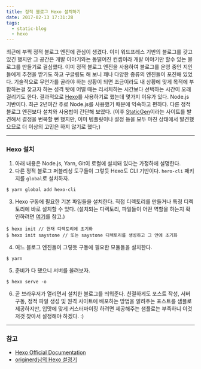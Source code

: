 ```yaml
---
title: 정적 블로그 Hexo 설치하기
date: 2017-02-13 17:31:28
tags: 
  - static-blog
  - hexo
---
```

최근에 부쩍 정적 블로그 엔진에 관심이 생겼다. 이미 워드프레스 기반의 블로그를 갖고 있긴 했지만 그 공간은 개발 이야기와는 동떨어진 컨셉이라 개발 이야기만 할수 있는 블로그를 만들기로 결심했다. 이미 정적 블로그 엔진을 사용하여 블로그를 운영 중인 지인들에게 추천을 받기도 하고 구글링도 해 보니 꽤나 다양한 종류의 엔진들이 포진해 있었다. 기술적으로 무언가를 골라야 하는 상황이 되면 조금이라도 내 상황에 맞게 목적에 부합하는걸 찾고자 하는 성격 탓에 어떨 때는 리서치하는 시간보다 선택하는 시간이 오래 걸리기도 한다. <!-- more --> 결과적으로 [Hexo](https://hexo.io/ko/)를 사용하기로 했는데 몇가지 이유가 있다. Node.js 기반이다. 최근 2년여간 주로 Node.js를 사용했기 때문에 익숙하고 편하다. 다른 정적 블로그 엔진보다 설치와 사용법이 간단해 보였다. (이후 [StaticGen](https://www.staticgen.com/)이라는 사이트를 발견해서 결정을 번복할 뻔 했지만, 이미 템플릿이나 설정 등을 모두 마친 상태에서 발견했으므로 더 이상의 고민은 하지 않기로 했다;)

---

### Hexo 설치
1. 아래 내용은 Node.js, Yarn, Git이 로컬에 설치돼 있다는 가정하에 설명한다.
2. 다른 정적 블로그 퍼블리싱 도구들이 그렇듯 Hexo도 CLI 기반이다.  `hero-cli` 패키지를 `global`로 설치하자.
```shell
$ yarn global add hexo-cli
```
3. Hexo 구동에 필요한 기본 파일들을 설치한다. 직접 디렉토리를 만들거나 특정 디렉토리에 바로 설치할 수 있다. (설치되는 디렉토리, 파일들이 어떤 역할을 하는지 확인하려면 [여기](https://hexo.io/ko/docs/setup.html)를 참고.)
```shell
$ hexo init // 현재 디렉토리에 초기화
$ hexo init saystone // 또는 saystone 디렉토리를 생성하고 그 안에 초기화
```
4. 여느 블로그 엔진들이 그렇듯 구동에 필요한 모듈들을 설치한다.
```shell
$ yarn
```
5. 준비가 다 됐으니 서버를 올려보자.
```shell
$ hexo serve -o
```
6. 곧 브라우저가 열리면서 설치한 블로그를 띄워준다. 친절하게도 포스트 작성, 서버 구동, 정적 파일 생성 및 원격 사이트에 배포하는 방법을 알려주는 포스트를 샘플로 제공하지만, 입맛에 맞게 커스터마이징 하려면 제공해주는 샘플로는 부족하니 이것저것 찾아서 설정해야 하겠다. :)

---

### 참고
- [Hexo Official Documentation](https://hexo.io/ko/docs/)
- [originerd님의 Hexo 설정기](https://originerd.github.io/2017/01/21/how-i-set-hexo/)



